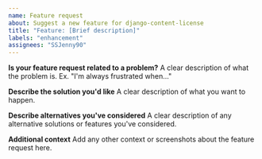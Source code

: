```yaml
---
name: Feature request
about: Suggest a new feature for django-content-license
title: "Feature: [Brief description]"
labels: "enhancement"
assignees: "SSJenny90"
---
```


**Is your feature request related to a problem?**
A clear description of what the problem is. Ex. "I'm always frustrated when..."

**Describe the solution you'd like**
A clear description of what you want to happen.

**Describe alternatives you've considered**
A clear description of any alternative solutions or features you've considered.

**Additional context**
Add any other context or screenshots about the feature request here.
